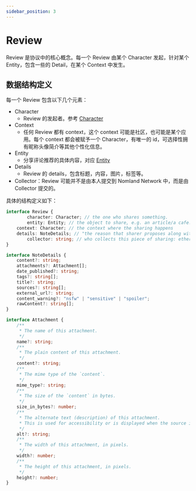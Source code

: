 ```yaml
---
sidebar_position: 3
---
```


# Review

Review 是协议中的核心概念。每一个 Review 由某个 Character 发起，针对某个 Entity，包含一些的 Detail，在某个 Context 中发生。


## 数据结构定义
每一个 Review 包含以下几个元素：
- Character
    - Review 的发起者。参考 [Character](./character)
- Context
    - 任何 Review 都有 context，这个 context 可能是社区，也可能是某个应用。每个 context 都会被赋予一个 Character，有唯一的 id，可选择性拥有昵称头像简介等其他个性化信息。
- Entity
    - 分享评论推荐的具体内容，对应 [Entity](./entity)
- Details
    - Review 的 details，包含标题，内容，图片，标签等。
- Collector：Review 可能并不是由本人提交到 Nomland Network 中，而是由 Collector 提交的。

具体的结构定义如下：

```typescript
interface Review {
		character: Character; // the one who shares something.
		entity: Entity; // the object to share, e.g. an article/a cafe...
    context: Character; // the context where the sharing happens
    details: NoteDetails; // "the reason that sharer proposes along with the sharing"
		collector: string; // who collects this piece of sharing: ethereum address
}

interface NoteDetails {
    content?: string;
    attachments?: Attachment[];
    date_published?: string;
    tags?: string[];
    title?: string;
    sources?: string[];
    external_url?: string;
    content_warning?: "nsfw" | "sensitive" | "spoiler";
    rawContent?: string[];
}

interface Attachment {
    /**
     * The name of this attachment.
     */
    name?: string;
    /**
     * The plain content of this attachment.
     */
    content?: string;
    /**
     * The mime type of the `content`.
     */
    mime_type?: string;
    /**
     * The size of the `content` in bytes.
     */
    size_in_bytes?: number;
    /**
     * The alternate text (description) of this attachment.
     * This is used for accessibility or is displayed when the source is not available.
     */
    alt?: string;
    /**
     * The width of this attachment, in pixels.
     */
    width?: number;
    /**
     * The height of this attachment, in pixels.
     */
    height?: number;
}
```
